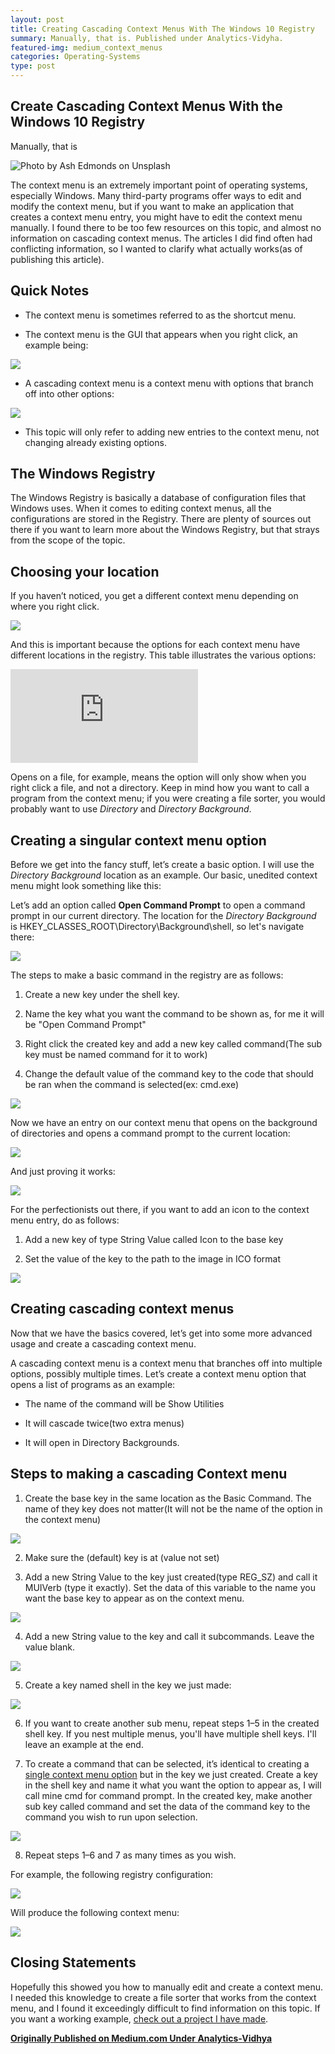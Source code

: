 ```yaml
---
layout: post
title: Creating Cascading Context Menus With The Windows 10 Registry
summary: Manually, that is. Published under Analytics-Vidyha.
featured-img: medium_context_menus
categories: Operating-Systems
type: post
---
```


## Create Cascading Context Menus With the Windows 10 Registry

Manually, that is

![Photo by [Ash Edmonds](https://unsplash.com/@badashphotos?utm_source=unsplash&utm_medium=referral&utm_content=creditCopyText) on [Unsplash](https://unsplash.com/s/photos/fractals?utm_source=unsplash&utm_medium=referral&utm_content=creditCopyText)](https://cdn-images-1.medium.com/max/2000/0*SDx-g41shlzqPCv4)

The context menu is an extremely important point of operating systems, especially Windows. Many third-party programs offer ways to edit and modify the context menu, but if you want to make an application that creates a context menu entry, you might have to edit the context menu manually. I found there to be too few resources on this topic, and almost no information on cascading context menus. The articles I did find often had conflicting information, so I wanted to clarify what actually works(as of publishing this article).

## Quick Notes

* The context menu is sometimes referred to as the shortcut menu.

* The context menu is the GUI that appears when you right click, an example being:

![](https://cdn-images-1.medium.com/max/2000/0*C2Jhaz8mpdU_rWsm.png)

* A cascading context menu is a context menu with options that branch off into other options:

![](https://cdn-images-1.medium.com/max/2000/0*5LTmkD-nfUV16DvO.PNG)

* This topic will only refer to adding new entries to the context menu, not changing already existing options.

## The Windows Registry

The Windows Registry is basically a database of configuration files that Windows uses. When it comes to editing context menus, all the configurations are stored in the Registry. There are plenty of sources out there if you want to learn more about the Windows Registry, but that strays from the scope of the topic.

## Choosing your location

If you haven’t noticed, you get a different context menu depending on where you right click.

![](https://cdn-images-1.medium.com/max/2000/1*rcvpizwFdm6UgLmH-0sfVg.gif)

And this is important because the options for each context menu have different locations in the registry. This table illustrates the various options:

 <iframe src="https://medium.com/media/2e02ff47fbc7a38fa9837221850f8beb" frameborder=0></iframe>

Opens on a file, for example, means the option will only show when you right click a file, and not a directory. Keep in mind how you want to call a program from the context menu; if you were creating a file sorter, you would probably want to use *Directory* and *Directory Background*.

## Creating a singular context menu option

Before we get into the fancy stuff, let’s create a basic option. I will use the *Directory Background* location as an example. Our basic, unedited context menu might look something like this:

Let’s add an option called **Open Command Prompt** to open a command prompt in our current directory. The location for the *Directory Background* is HKEY_CLASSES_ROOT\Directory\Background\shell, so let's navigate there:

![](https://cdn-images-1.medium.com/max/2834/0*DerD5N72vEi7vf7V.PNG)

The steps to make a basic command in the registry are as follows:

 1. Create a new key under the shell key.

 2. Name the key what you want the command to be shown as, for me it will be "Open Command Prompt"

 3. Right click the created key and add a new key called command(The sub key must be named command for it to work)

 4. Change the default value of the command key to the code that should be ran when the command is selected(ex: cmd.exe)

![](https://cdn-images-1.medium.com/max/2852/0*SJ55owI1FOofe7Mw.gif)

Now we have an entry on our context menu that opens on the background of directories and opens a command prompt to the current location:

![](https://cdn-images-1.medium.com/max/2312/0*UReXY86SUyTpsbX9.PNG)

And just proving it works:

![](https://cdn-images-1.medium.com/max/2302/0*qb8MdNikCWsAISyh.gif)

For the perfectionists out there, if you want to add an icon to the context menu entry, do as follows:

 1. Add a new key of type String Value called Icon to the base key

 2. Set the value of the key to the path to the image in ICO format

![](https://cdn-images-1.medium.com/max/2832/0*nej1b5dMu1joGoIU.gif)

## Creating cascading context menus

Now that we have the basics covered, let’s get into some more advanced usage and create a cascading context menu.

A cascading context menu is a context menu that branches off into multiple options, possibly multiple times. Let’s create a context menu option that opens a list of programs as an example:

* The name of the command will be Show Utilities

* It will cascade twice(two extra menus)

* It will open in Directory Backgrounds.

## Steps to making a cascading Context menu

 1. Create the base key in the same location as the Basic Command. The name of they key does not matter(It will not be the name of the option in the context menu)

![](https://cdn-images-1.medium.com/max/2000/0*wzXQOpmFRm-zERxk.gif)

2. Make sure the (default) key is at (value not set)

3. Add a new String Value to the key just created(type REG_SZ) and call it MUIVerb (type it exactly). Set the data of this variable to the name you want the base key to appear as on the context menu.

![](https://cdn-images-1.medium.com/max/2000/0*r6MEPBFNepkbVS_c.gif)

4. Add a new String value to the key and call it subcommands. Leave the value blank.

![](https://cdn-images-1.medium.com/max/2832/0*gHY3PjZxo2cOrulQ.gif)

5. Create a key named shell in the key we just made:

![](https://cdn-images-1.medium.com/max/2832/0*1Cqr2QuKZmWGfAWZ.gif)

6. If you want to create another sub menu, repeat steps 1–5 in the created shell key. If you nest multiple menus, you'll have multiple shell keys. I'll leave an example at the end.

7. To create a command that can be selected, it’s identical to creating a [single context menu option](https://github.com/saleguas/Publications/wiki/Creating-Cascading-Context-Menus-With-The-Windows-10-Registry#Creating-a-singular-context-menu-option) but in the key we just created. Create a key in the shell key and name it what you want the option to appear as, I will call mine cmd for command prompt. In the created key, make another sub key called command and set the data of the command key to the command you wish to run upon selection.

![](https://cdn-images-1.medium.com/max/2832/0*OCdRtPheO8uhFL_2.gif)

8. Repeat steps 1–6 and 7 as many times as you wish.

For example, the following registry configuration:

![](https://cdn-images-1.medium.com/max/2000/0*SbJOU5v6gKH80EvX.PNG)

Will produce the following context menu:

![](https://cdn-images-1.medium.com/max/2000/0*1enRwF1Bj3zycags.PNG)

## Closing Statements

Hopefully this showed you how to manually edit and create a context menu. I needed this knowledge to create a file sorter that works from the context menu, and I found it exceedingly difficult to find information on this topic. If you want a working example, [check out a project I have made](https://github.com/saleguas/freshen).


**[Originally Published on Medium.com Under Analytics-Vidhya](https://medium.com/analytics-vidhya/creating-cascading-context-menus-with-the-windows-10-registry-f1cf3cd8398f)**